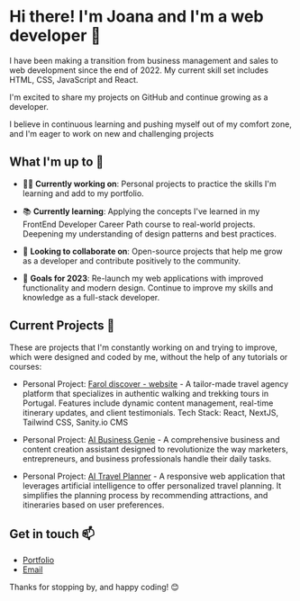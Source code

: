 # Hi there! I'm Joana and I'm a web developer 👋

I have been making a transition from business management and sales to web development since the end of 2022. My current skill set includes HTML, CSS, JavaScript and React.
 
 I'm excited to share my projects on GitHub and continue growing as a developer. 
 
 I believe in continuous learning and pushing myself out of my comfort zone, and I'm eager to work on new and challenging projects

## What I'm up to 🔭

- 👩‍💻 **Currently working on**: Personal projects to practice the skills I'm learning and add to my portfolio.

- 📚 **Currently learning**: Applying the concepts I've learned in my FrontEnd Developer Career Path course to real-world projects. Deepening my understanding of design patterns and best practices.

- 🤝 **Looking to collaborate on**: Open-source projects that help me grow as a developer and contribute positively to the community.

- 🌟 **Goals for 2023**: Re-launch my web applications with improved functionality and modern design. Continue to improve my skills and knowledge as a full-stack developer.

## Current Projects 🚀

These are projects that I'm constantly working on and trying to improve, which were designed and coded by me, without the help of any tutorials or courses:

- Personal Project: [Farol discover - website](https://github.com/jrparente/farol-discover) - A tailor-made travel agency platform that specializes in authentic walking and trekking tours in Portugal. Features include dynamic content management, real-time itinerary updates, and client testimonials. Tech Stack: React, NextJS, Tailwind CSS, Sanity.io CMS

- Personal Project: [AI Business Genie](https://www.aibusinessgenie.pt/) - A comprehensive business and content creation assistant designed to revolutionize the way marketers, entrepreneurs, and business professionals handle their daily tasks.
  
- Personal Project: [AI Travel Planner](https://ai-travel-agent.netlify.app/) - A responsive web application that leverages artificial intelligence to offer personalized travel planning. It simplifies the planning process by recommending attractions, and itineraries based on user preferences.


## Get in touch 📫

- [Portfolio](https://joanaramosparente.pt/)
- [Email](mailto:jrparente@gmail.com)

Thanks for stopping by, and happy coding! 😊

<!--
**jrparente/jrparente** is a ✨ _special_ ✨ repository because its `README.md` (this file) appears on your GitHub profile.

Here are some ideas to get you started:

- 🔭 I’m currently working on ...
- 🌱 I’m currently learning ...
- 👯 I’m looking to collaborate on ...
- 🤔 I’m looking for help with ...
- 💬 Ask me about ...
- 📫 How to reach me: ...
- 😄 Pronouns: ...
- ⚡ Fun fact: ...
-->
